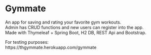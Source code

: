 # Gymmate
An app for saving and rating your favorite gym workouts.<br/>
Admin has CRUD functions and new users can register into the app.<br/>
Made with Thymeleaf + Spring Boot, H2 DB, REST Api and Bootstrap.
<p>
For testing purposes:<br/>
https://thgymmate.herokuapp.com/gymmate<br/>
</p>
